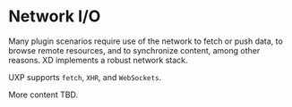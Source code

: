 # Network I/O

Many plugin scenarios require use of the network to fetch or push data, to browse remote resources, and to synchronize content, among other reasons. XD implements a robust network stack.

UXP supports `fetch`, `XHR`, and `WebSockets`.

More content TBD.